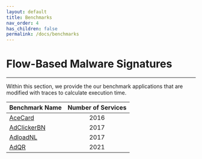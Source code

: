 ```yaml
---
layout: default
title: Benchmarks
nav_order: 4
has_children: false
permalink: /docs/benchmarks
---
```


# Flow-Based Malware Signatures
---

Within this section, we provide the our benchmark applications that are modified with traces to calculate execution time.

|Benchmark Name|Number of Services|
|:-------------------------------|:------------------:|
|[AceCard](../signatures/acecard.md)|2016|
|[AdClickerBN](../signatures/adclickerbn.md)|2017|
|[AdloadNL](../signatures/adloadnl.md)|2017|
|[AdQR](../signatures/adqr.md)|2021|
